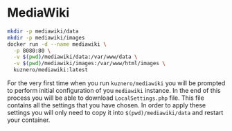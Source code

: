 # MediaWiki

```bash
mkdir -p mediawiki/data
mkdir -p mediawiki/images
docker run -d --name mediawiki \
  -p 8080:80 \
  -v $(pwd)/mediawiki/data:/var/www/data \
  -v $(pwd)/mediawiki/images:/var/www/html/images \
  kuznero/mediawiki:latest
```

For the very first time when you run `kuznero/mediawiki` you will be prompted to
perform initial configuration of you `mediawiki` instance. In the end of this
process you will be able to download `LocalSettings.php` file. This file
contains all the settings that you have chosen. In order to apply these settings
you will only need to copy it into `$(pwd)/mediawiki/data` and restart your
container.
